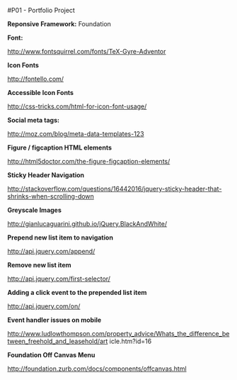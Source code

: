 #P01 - Portfolio Project


**Reponsive Framework:** Foundation

**Font:**

http://www.fontsquirrel.com/fonts/TeX-Gyre-Adventor

**Icon Fonts**

http://fontello.com/

**Accessible Icon Fonts**

http://css-tricks.com/html-for-icon-font-usage/

**Social meta tags:**

http://moz.com/blog/meta-data-templates-123

**Figure / figcaption HTML elements**

http://html5doctor.com/the-figure-figcaption-elements/

**Sticky Header Navigation**

http://stackoverflow.com/questions/16442016/jquery-sticky-header-that-shrinks-when-scrolling-down

**Greyscale Images**

http://gianlucaguarini.github.io/jQuery.BlackAndWhite/

**Prepend new list item to navigation**

http://api.jquery.com/append/

**Remove new list item**

http://api.jquery.com/first-selector/

**Adding a click event to the prepended list item**

http://api.jquery.com/on/

**Event handler issues on mobile**

http://www.ludlowthompson.com/property_advice/Whats_the_difference_between_freehold_and_leasehold/art	icle.htm?id=16

**Foundation Off Canvas Menu**

http://foundation.zurb.com/docs/components/offcanvas.html






